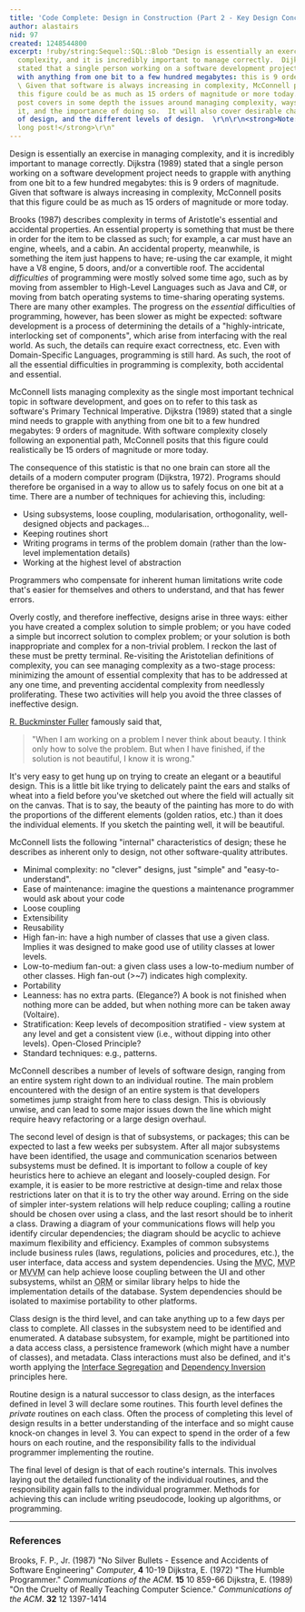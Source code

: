 ```yaml
---
title: 'Code Complete: Design in Construction (Part 2 - Key Design Concepts)'
author: alastairs
nid: 97
created: 1248544800
excerpt: !ruby/string:Sequel::SQL::Blob "Design is essentially an exercise in managing
  complexity, and it is incredibly important to manage correctly.  Dijkstra (1989)
  stated that a single person working on a software development project needs to grapple
  with anything from one bit to a few hundred megabytes: this is 9 orders of magnitude.
  \ Given that software is always increasing in complexity, McConnell posits that
  this figure could be as much as 15 orders of magnitude or more today.  \r\n\r\nThis
  post covers in some depth the issues around managing complexity, ways to attach
  it, and the importance of doing so.  It will also cover desirable characteristics
  of design, and the different levels of design.  \r\n\r\n<strong>Note: this is a
  long post!</strong>\r\n"
---
```


Design is essentially an exercise in managing complexity, and it is incredibly important to manage correctly.  Dijkstra (1989) stated that a single person working on a software development project needs to grapple with anything from one bit to a few hundred megabytes: this is 9 orders of magnitude.  Given that software is always increasing in complexity, McConnell posits that this figure could be as much as 15 orders of magnitude or more today.  

Brooks (1987) describes complexity in terms of Aristotle's essential and accidental properties.  An essential property is something that must be there in order for the item to be classed as such; for example, a car must have an engine, wheels, and a cabin.  An accidental property, meanwhile, is something the item just happens to have; re-using the car example, it might have a V8 engine, 5 doors, and/or a convertible roof.  The accidental <em>difficulties</em> of programming were mostly solved some time ago, such as by moving from assembler to High-Level Languages such as Java and C#, or moving from batch operating systems to time-sharing operating systems.  There are many other examples.  The progress on the <em>essential</em> difficulties of programming, however, has been slower as might be expected: software development is a process of determining the details of a "highly-intricate, interlocking set of components", which arise from interfacing with the real world.  As such, the details can require exact correctness, etc.  Even with Domain-Specific Languages, programming is still hard.  As such, the root of all the essential difficulties in programming is complexity, both accidental and essential.

McConnell lists managing complexity as the single most important technical topic in software development, and goes on to refer to this task as software's Primary Technical Imperative.  Dijkstra (1989) stated that a single mind needs to grapple with anything from one bit to a few hundred megabytes: 9 orders of magnitude.  With software complexity closely following an exponential path, McConnell posits that this figure could realistically be 15 orders of magnitude or more today.  

The consequence of this statistic is that no one brain can store all the details of a modern computer program (Dijkstra, 1972).  Programs should therefore be organised in a way to allow us to safely focus on one bit at a time.  There are a number of techniques for achieving this, including:
<ul>
  <li>Using subsystems, loose coupling, modularisation, orthogonality, well-designed objects and packages...</li>
  <li>Keeping routines short</li>
  <li>Writing programs in terms of the problem domain (rather than the low-level implementation details)</li>
  <li>Working at the highest level of abstraction</li>
</ul>

Programmers who compensate for inherent human limitations write code that's easier for themselves and others to understand, and that has fewer errors.

Overly costly, and therefore ineffective, designs arise in three ways: either you have created a complex solution to simple problem; or you have coded a simple but incorrect solution to complex problem; or your solution is both inappropriate and complex for a non-trivial problem.  I reckon the last of these must be pretty terminal.  Re-visiting the Aristotelian definitions of complexity, you can see managing complexity as a two-stage process: minimizing the amount of essential complexity that has to be addressed at any one time, and preventing accidental complexity from needlessly proliferating.  These two activities will help you avoid the three classes of ineffective design.  

<a href="http://en.wikipedia.org/wiki/R._Buckminster_Fuller" title="Wikipedia article on Buckminster Fuller">R. Buckminster Fuller</a> famously said that,

<blockquote>"When I am working on a problem I never think about beauty.  I think only how to solve the problem.  But when I have finished, if the solution is not beautiful, I know it is wrong."</blockquote>

It's very easy to get hung up on trying to create an elegant or a beautiful design.  This is a little bit like trying to delicately paint the ears and stalks of wheat into a field before you've sketched out where the field will actually sit on the canvas.  That is to say, the beauty of the painting has more to do with the proportions of the different elements (golden ratios, etc.) than it does the individual elements.  If you sketch the painting well, it will be beautiful.  

McConnell lists the following "internal" characteristics of design; these he describes as inherent only to design, not other software-quality attributes.  
<ul>
  <li>Minimal complexity: no "clever" designs, just "simple" and "easy-to-understand".</li>  
  <li>Ease of maintenance: imagine the questions a maintenance programmer would ask about your code</li>
  <li>Loose coupling</li>
  <li>Extensibility</li>
  <li>Reusability</li>
  <li>High fan-in: have a high number of classes that use a given class. Implies it was designed to make good use of utility classes at lower levels.</li>
  <li>Low-to-medium fan-out: a given class uses a low-to-medium number of other classes.  High fan-out (>~7) indicates high complexity.</li>
  <li>Portability</li>
  <li>Leanness: has no extra parts. (Elegance?) A book is not finished when nothing more can be added, but when nothing more can be taken away (Voltaire).</li>
  <li>Stratification: Keep levels of decomposition stratified - view system at any level and get a consistent view (i.e., without dipping into other levels).  Open-Closed Principle?</li>
  <li>Standard techniques: e.g., patterns.</li>
</ul>

McConnell describes a number of levels of software design, ranging from an entire system right down to an individual routine.  The main problem encountered with the design of an entire system is that developers sometimes jump straight from here to class design.  This is obviously unwise, and can lead to some major issues down the line which might require heavy refactoring or a large design overhaul.  

The second level of design is that of subsystems, or packages; this can be expected to last a few weeks per subsystem.  After all major subsystems have been identified, the usage and communication scenarios between subsystems must be defined.  It is important to follow a couple of key heuristics here to achieve an elegant and loosely-coupled design.  For example, it is easier to be more restrictive at design-time and relax those restrictions later on that it is to try the other way around.  Erring on the side of simpler inter-system relations will help reduce coupling; calling a routine should be chosen over using a class, and the last resort should be to inherit a class.  Drawing a diagram of your communications flows will help you identify circular dependencies; the diagram should be acyclic to achieve maximum flexibility and efficiency.  Examples of common subsystems include business rules (laws, regulations, policies and procedures, etc.), the user interface, data access and system dependencies. Using the <abbr title="Model-View-Controller">MVC</abbr>, <abbr title="Model-View-Presenter">MVP</abbr> or <abbr title="Model-View-ViewModel">MVVM</abbr> can help achieve loose coupling between the UI and other subsystems, whilst an <abbr title="Object-Relational Mapper">ORM</abbr> or similar library helps to hide the implementation details of the database.  System dependencies should be isolated to maximise portability to other platforms. 

Class design is the third level, and can take anything up to a few days per class to complete.  All classes in the subsystem need to be identified and enumerated.  A database subsystem, for example, might be partitioned into a data access class, a persistence framework (which might have a number of classes), and metadata.  Class interactions must also be defined, and it's worth applying the <a href="http://www.codebork.com/2009/02/18/solid-principles-ood.html#ISP">Interface Segregation</a> and <a href="http://www.codebork.com/2009/02/18/solid-principles-ood.html#DIP">Dependency Inversion</a> principles here.  

Routine design is a natural successor to class design, as the interfaces defined in level 3 will declare some routines.  This fourth level defines the <em>private</em> routines on each class.  Often the process of completing this level of design results in a better understanding of the interface and so might cause knock-on changes in level 3.  You can expect to spend in the order of a few hours on each routine, and the responsibility falls to the individual programmer implementing the routine.  

The final level of design is that of each routine's internals.  This involves laying out the detailed functionality of the individual routines, and the responsibility again falls to the individual programmer.  Methods for achieving this can include writing pseudocode, looking up algorithms, or programming.  

<hr />
<h3>References</h3>
Brooks, F. P., Jr. (1987) "No Silver Bullets - Essence and Accidents of Software Engineering" <i>Computer</i>, <b>4</b> 10-19
Dijkstra, E. (1972) "The Humble Programmer." <i>Communications  of the ACM</i>. <b>15</b> 10 859-66
Dijkstra, E. (1989) "On the Cruelty of Really Teaching Computer Science." <i>Communications of the ACM</i>. <b>32</b> 12 1397-1414
